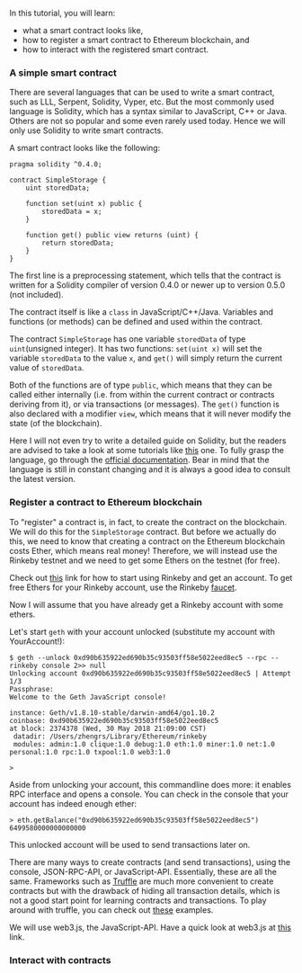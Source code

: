 In this tutorial, you will learn:
- what a smart contract looks like, 
- how to register a smart contract to Ethereum blockchain, and 
- how to interact with the registered smart contract.

### A simple smart contract

There are several languages that can be used to write a smart contract, such as LLL, Serpent, Solidity, Vyper, etc. But the most commonly used language is Solidity, which has a syntax similar to JavaScript, C++ or Java. Others are not so popular and some even rarely used today. Hence we will only use Solidity to write smart contracts. 

A smart contract looks like the following:

```
pragma solidity ^0.4.0;

contract SimpleStorage {
    uint storedData;

    function set(uint x) public {
        storedData = x;
    }

    function get() public view returns (uint) {
        return storedData;
    }
}
```
The first line is a preprocessing statement, which tells that the contract is written for a Solidity compiler of version 0.4.0 or newer up to version 0.5.0 (not included). 

The contract itself is like a ```class``` in JavaScript/C++/Java. Variables and functions (or methods) can be defined and used within the contract. 

The contract ```SimpleStorage``` has one variable ```storedData``` of type ```uint```(unsigned integer). It has two functions: ```set(uint x)``` will set the variable ```storedData``` to the value ```x```, and ```get()``` will simply return the current value of ```storedData```. 

Both of the functions are of type ```public```, which means that they can be called either internally (i.e. from within the current contract or contracts deriving from it), or via transactions (or messages). The ```get()``` function is also declared with a modifier ```view```, which means that it will never modify the state (of the blockchain). 

Here I will not even try to write a detailed guide on Solidity, but the readers are advised to take a look at some tutorials like [this](https://ethereumbuilders.gitbooks.io/guide/content/en/solidity_tutorials.html) one. To fully grasp the language, go through the [official documentation](http://solidity.readthedocs.io/). Bear in mind that the language is still in constant changing and it is always a good idea to consult the latest version.

### Register a contract to Ethereum blockchain

To "register" a contract is, in fact, to create the contract on the blockchain. We will do this for the ```SimpleStorage``` contract. But before we actually do this, we need to know that creating a contract on the Ethereum blockchain costs Ether, which means real money! Therefore, we will instead use the Rinkeby testnet and we need to get some Ethers on the testnet (for free).  

Check out [this](https://github.com/rszheng/Ethereum-Develop/blob/master/go-ethereum.md) link for how to start using Rinkeby and get an account. To get free Ethers for your Rinkeby account, use the Rinkeby [faucet](https://www.rinkeby.io/#faucet).

Now I will assume that you have already get a Rinkeby account with some ethers. 

Let's start ```geth``` with your account unlocked (substitute my account with YourAccount!):
```
$ geth --unlock 0xd90b635922ed690b35c93503ff58e5022eed8ec5 --rpc --rinkeby console 2>> null
Unlocking account 0xd90b635922ed690b35c93503ff58e5022eed8ec5 | Attempt 1/3
Passphrase: 
Welcome to the Geth JavaScript console!

instance: Geth/v1.8.10-stable/darwin-amd64/go1.10.2
coinbase: 0xd90b635922ed690b35c93503ff58e5022eed8ec5
at block: 2374378 (Wed, 30 May 2018 21:09:00 CST)
 datadir: /Users/zhengrs/Library/Ethereum/rinkeby
 modules: admin:1.0 clique:1.0 debug:1.0 eth:1.0 miner:1.0 net:1.0 personal:1.0 rpc:1.0 txpool:1.0 web3:1.0

> 
```
Aside from unlocking your account, this commandline does more: it enables RPC interface and opens a console. You can check in the console that your account has indeed enough ether:
```
> eth.getBalance("0xd90b635922ed690b35c93503ff58e5022eed8ec5")
6499580000000000000
```
This unlocked account will be used to send transactions later on. 

There are many ways to create contracts (and send transactions), using the console, JSON-RPC-API, or JavaScript-API. Essentially, these are all the same. Frameworks such as [Truffle](https://truffleframework.com/) are much more convenient to create contracts but with the drawback of hiding all transaction details, which is not a good start point for learning contracts and transactions. To play around with truffle, you can check out [these](https://github.com/rszheng/truffle-exercises) examples.

We will use web3.js, the JavaScript-API. Have a quick look at web3.js at [this](https://github.com/rszheng/Ethereum-Develop/blob/master/JavaScript-API.md) link.










### Interact with contracts


